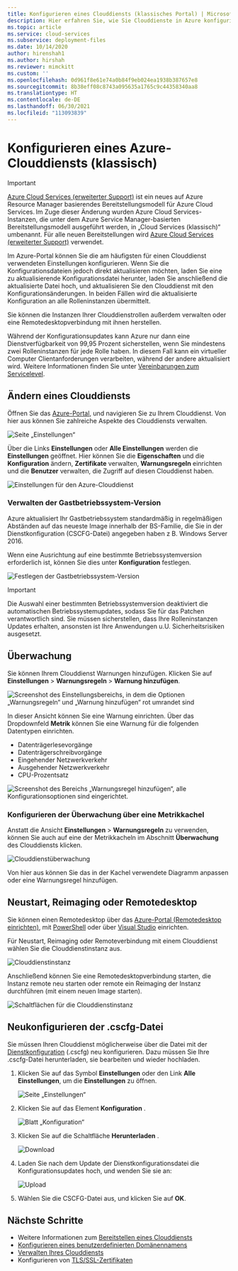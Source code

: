 ```yaml
---
title: Konfigurieren eines Clouddiensts (klassisches Portal) | Microsoft-Dokumentation
description: Hier erfahren Sie, wie Sie Clouddienste in Azure konfigurieren. Hier erfahren Sie, wie Sie die Konfiguration für Clouddienste aktualisieren und Remotezugriff auf Rolleninstanzen konfigurieren. In diesen Beispielen wird das Azure-Portal verwendet.
ms.topic: article
ms.service: cloud-services
ms.subservice: deployment-files
ms.date: 10/14/2020
author: hirenshah1
ms.author: hirshah
ms.reviewer: mimckitt
ms.custom: ''
ms.openlocfilehash: 0d961f8e61e74a0b84f9eb024ea1938b387657e8
ms.sourcegitcommit: 8b38eff08c8743a095635a1765c9c44358340aa8
ms.translationtype: HT
ms.contentlocale: de-DE
ms.lasthandoff: 06/30/2021
ms.locfileid: "113093839"
---
```

# <a name="how-to-configure-and-azure-cloud-service-classic"></a>Konfigurieren eines Azure-Clouddiensts (klassisch)

> [!IMPORTANT]
> [Azure Cloud Services (erweiterter Support)](../cloud-services-extended-support/overview.md) ist ein neues auf Azure Resource Manager basierendes Bereitstellungsmodell für Azure Cloud Services. Im Zuge dieser Änderung wurden Azure Cloud Services-Instanzen, die unter dem Azure Service Manager-basierten Bereitstellungsmodell ausgeführt werden, in „Cloud Services (klassisch)“ umbenannt. Für alle neuen Bereitstellungen wird [Azure Cloud Services (erweiterter Support)](../cloud-services-extended-support/overview.md) verwendet.

Im Azure-Portal können Sie die am häufigsten für einen Clouddienst verwendeten Einstellungen konfigurieren. Wenn Sie die Konfigurationsdateien jedoch direkt aktualisieren möchten, laden Sie eine zu aktualisierende Konfigurationsdatei herunter, laden Sie anschließend die aktualisierte Datei hoch, und aktualisieren Sie den Clouddienst mit den Konfigurationsänderungen. In beiden Fällen wird die aktualisierte Konfiguration an alle Rolleninstanzen übermittelt.

Sie können die Instanzen Ihrer Clouddienstrollen außerdem verwalten oder eine Remotedesktopverbindung mit ihnen herstellen.

Während der Konfigurationsupdates kann Azure nur dann eine Dienstverfügbarkeit von 99,95 Prozent sicherstellen, wenn Sie mindestens zwei Rolleninstanzen für jede Rolle haben. In diesem Fall kann ein virtueller Computer Clientanforderungen verarbeiten, während der andere aktualisiert wird. Weitere Informationen finden Sie unter [Vereinbarungen zum Servicelevel](https://azure.microsoft.com/support/legal/sla/).

## <a name="change-a-cloud-service"></a>Ändern eines Clouddiensts

Öffnen Sie das [Azure-Portal](https://portal.azure.com/), und navigieren Sie zu Ihrem Clouddienst. Von hier aus können Sie zahlreiche Aspekte des Clouddiensts verwalten.

![Seite „Einstellungen“](./media/cloud-services-how-to-configure-portal/cloud-service.png)

Über die Links **Einstellungen** oder **Alle Einstellungen** werden die **Einstellungen** geöffnet. Hier können Sie die **Eigenschaften** und die **Konfiguration** ändern, **Zertifikate** verwalten, **Warnungsregeln** einrichten und die **Benutzer** verwalten, die Zugriff auf diesen Clouddienst haben.

![Einstellungen für den Azure-Clouddienst](./media/cloud-services-how-to-configure-portal/cs-settings-blade.png)

### <a name="manage-guest-os-version"></a>Verwalten der Gastbetriebssystem-Version

Azure aktualisiert Ihr Gastbetriebssystem standardmäßig in regelmäßigen Abständen auf das neueste Image innerhalb der BS-Familie, die Sie in der Dienstkonfiguration (CSCFG-Datei) angegeben haben z B. Windows Server 2016.

Wenn eine Ausrichtung auf eine bestimmte Betriebssystemversion erforderlich ist, können Sie dies unter **Konfiguration** festlegen.

![Festlegen der Gastbetriebssystem-Version](./media/cloud-services-how-to-configure-portal/cs-settings-config-guestosversion.png)

>[!IMPORTANT]
> Die Auswahl einer bestimmten Betriebssystemversion deaktiviert die automatischen Betriebssystemupdates, sodass Sie für das Patchen verantwortlich sind. Sie müssen sicherstellen, dass Ihre Rolleninstanzen Updates erhalten, ansonsten ist Ihre Anwendungen u.U. Sicherheitsrisiken ausgesetzt.

## <a name="monitoring"></a>Überwachung

Sie können Ihrem Clouddienst Warnungen hinzufügen. Klicken Sie auf **Einstellungen** > **Warnungsregeln** > **Warnung hinzufügen**.

![Screenshot des Einstellungsbereichs, in dem die Optionen „Warnungsregeln“ und „Warnung hinzufügen“ rot umrandet sind](./media/cloud-services-how-to-configure-portal/cs-alerts.png)

In dieser Ansicht können Sie eine Warnung einrichten. Über das Dropdownfeld **Metrik** können Sie eine Warnung für die folgenden Datentypen einrichten.

* Datenträgerlesevorgänge
* Datenträgerschreibvorgänge
* Eingehender Netzwerkverkehr
* Ausgehender Netzwerkverkehr
* CPU-Prozentsatz

![Screenshot des Bereichs „Warnungsregel hinzufügen“, alle Konfigurationsoptionen sind eingerichtet.](./media/cloud-services-how-to-configure-portal/cs-alert-item.png)

### <a name="configure-monitoring-from-a-metric-tile"></a>Konfigurieren der Überwachung über eine Metrikkachel

Anstatt die Ansicht **Einstellungen** > **Warnungsregeln** zu verwenden, können Sie auch auf eine der Metrikkacheln im Abschnitt **Überwachung** des Clouddiensts klicken.

![Clouddienstüberwachung](./media/cloud-services-how-to-configure-portal/cs-monitoring.png)

Von hier aus können Sie das in der Kachel verwendete Diagramm anpassen oder eine Warnungsregel hinzufügen.

## <a name="reboot-reimage-or-remote-desktop"></a>Neustart, Reimaging oder Remotedesktop

Sie können einen Remotedesktop über das [Azure-Portal (Remotedesktop einrichten)](cloud-services-role-enable-remote-desktop-new-portal.md), mit [PowerShell](cloud-services-role-enable-remote-desktop-powershell.md) oder über [Visual Studio](cloud-services-role-enable-remote-desktop-visual-studio.md) einrichten.

Für Neustart, Reimaging oder Remoteverbindung mit einem Clouddienst wählen Sie die Clouddienstinstanz aus.

![Clouddienstinstanz](./media/cloud-services-how-to-configure-portal/cs-instance.png)

Anschließend können Sie eine Remotedesktopverbindung starten, die Instanz remote neu starten oder remote ein Reimaging der Instanz durchführen (mit einem neuen Image starten).

![Schaltflächen für die Clouddienstinstanz](./media/cloud-services-how-to-configure-portal/cs-instance-buttons.png)

## <a name="reconfigure-your-cscfg"></a>Neukonfigurieren der .cscfg-Datei

Sie müssen Ihren Clouddienst möglicherweise über die Datei mit der [Dienstkonfiguration](cloud-services-model-and-package.md#cscfg) (.cscfg) neu konfigurieren. Dazu müssen Sie Ihre .cscfg-Datei herunterladen, sie bearbeiten und wieder hochladen.

1. Klicken Sie auf das Symbol **Einstellungen** oder den Link **Alle Einstellungen**, um die **Einstellungen** zu öffnen.

    ![Seite „Einstellungen“](./media/cloud-services-how-to-configure-portal/cloud-service.png)
2. Klicken Sie auf das Element **Konfiguration** .

    ![Blatt „Konfiguration“](./media/cloud-services-how-to-configure-portal/cs-settings-config.png)
3. Klicken Sie auf die Schaltfläche **Herunterladen** .

    ![Download](./media/cloud-services-how-to-configure-portal/cs-settings-config-panel-download.png)
4. Laden Sie nach dem Update der Dienstkonfigurationsdatei die Konfigurationsupdates hoch, und wenden Sie sie an:

    ![Upload](./media/cloud-services-how-to-configure-portal/cs-settings-config-panel-upload.png)
5. Wählen Sie die CSCFG-Datei aus, und klicken Sie auf **OK**.

## <a name="next-steps"></a>Nächste Schritte

* Weitere Informationen zum [Bereitstellen eines Clouddiensts](cloud-services-how-to-create-deploy-portal.md)
* [Konfigurieren eines benutzerdefinierten Domänennamens](cloud-services-custom-domain-name-portal.md)
* [Verwalten Ihres Clouddiensts](cloud-services-how-to-manage-portal.md)
* Konfigurieren von [TLS/SSL-Zertifikaten](cloud-services-configure-ssl-certificate-portal.md)



